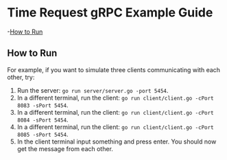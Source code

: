 # Time Request gRPC Example Guide

-[How to Run](#how-to-run)

## How to Run
For example, if you want to simulate three clients communicating with each other, try:
1. Run the server: `go run server/server.go -port 5454`.
2. In a different terminal, run the client: `go run client/client.go -cPort 8083 -sPort 5454`.
3. In a different terminal, run the client: `go run client/client.go -cPort 8084 -sPort 5454`.
4. In a different terminal, run the client: `go run client/client.go -cPort 8085 -sPort 5454`.
3. In the client terminal input something and press enter. You should now get the message from each other.

